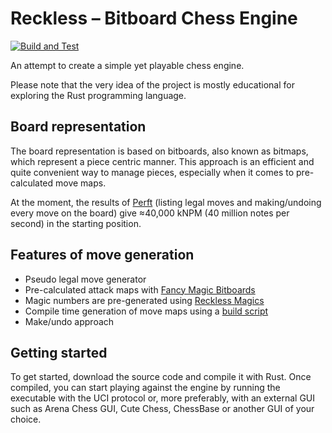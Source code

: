 # Reckless – Bitboard Chess Engine

[![Build and Test](https://github.com/codedeliveryservice/Reckless/actions/workflows/rust.yml/badge.svg)](https://github.com/codedeliveryservice/Reckless/actions/workflows/rust.yml)

An attempt to create a simple yet playable chess engine.

Please note that the very idea of the project is mostly educational for exploring the Rust programming language.

## Board representation

The board representation is based on bitboards, also known as bitmaps, which represent a piece centric manner. This approach is an efficient and quite convenient way to manage pieces, especially when it comes to pre-calculated move maps.

At the moment, the results of [Perft][perft] (listing legal moves and making/undoing every move on the board) give ≈40,000 kNPM (40 million notes per second) in the starting position.

## Features of move generation

-   Pseudo legal move generator
-   Pre-calculated attack maps with [Fancy Magic Bitboards][fancy-bitboards]
-   Magic numbers are pre-generated using [Reckless Magics][reckless-magics]
-   Compile time generation of move maps using a [build script](/game/src/lookup/build.rs)
-   Make/undo approach

## Getting started

To get started, download the source code and compile it with Rust. Once compiled, you can start playing against the engine by running the executable with the UCI protocol or, more preferably, with an external GUI such as Arena Chess GUI, Cute Chess, ChessBase or another GUI of your choice.

[perft]: https://www.chessprogramming.org/Perft
[fancy-bitboards]: https://www.chessprogramming.org/Magic_Bitboards#Fancy
[reckless-magics]: https://github.com/codedeliveryservice/RecklessMagics

